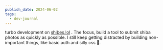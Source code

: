 ```yaml
---
publish_date: 2024-06-02
tags:
  - dev-journal
---
```

turbo development on [shibes.lol](https://shibes.lol) . The focus, build a tool to submit shiba photos as quickly as possible. I still keep getting distracted by building non-important things, like basic auth and silly  css 🤦. 